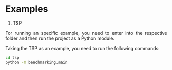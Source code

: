 # Examples

<div align="justify">
    <ol>
        <li>TSP</li>
    </ol>
    <p>For running an specific example, you need to enter into the respective folder and then run the project as a Python module.</p>
    <p>Taking the TSP as an example, you need to run the following commands:</p>
</div>


```bash
cd tsp
python -m benchmarking.main
```